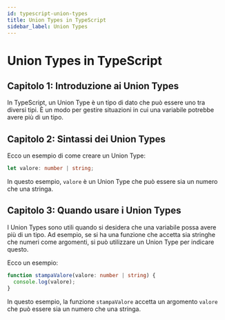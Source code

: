 ```yaml
---
id: typescript-union-types
title: Union Types in TypeScript
sidebar_label: Union Types
---
```


# Union Types in TypeScript

## Capitolo 1: Introduzione ai Union Types

In TypeScript, un Union Type è un tipo di dato che può essere uno tra diversi tipi. È un modo per gestire situazioni in cui una variabile potrebbe avere più di un tipo.

## Capitolo 2: Sintassi dei Union Types

Ecco un esempio di come creare un Union Type:

```typescript
let valore: number | string;
```

In questo esempio, `valore` è un Union Type che può essere sia un numero che una stringa.

## Capitolo 3: Quando usare i Union Types

I Union Types sono utili quando si desidera che una variabile possa avere più di un tipo. Ad esempio, se si ha una funzione che accetta sia stringhe che numeri come argomenti, si può utilizzare un Union Type per indicare questo.

Ecco un esempio:

```typescript
function stampaValore(valore: number | string) {
  console.log(valore);
}
```

In questo esempio, la funzione `stampaValore` accetta un argomento `valore` che può essere sia un numero che una stringa.